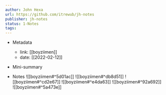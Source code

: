 ```yaml
---
author: John Hexa
url: https://github.com/itrewub/jh-notes
publisher: jh-notes
status: 1-Notes
tags: 
---
```

- Metadata
	- link: [[boyziimen]]
	- date: [[2022-02-12]]
- Mini-summary

- Notes
![[boyziimen#^5d01ac]]
![[boyziimen#^db8d51]]
![[boyziimen#^cd2e67]]
![[boyziimen#^e4da63]]
![[boyziimen#^92a692]]
![[boyziimen#^5a473e]]